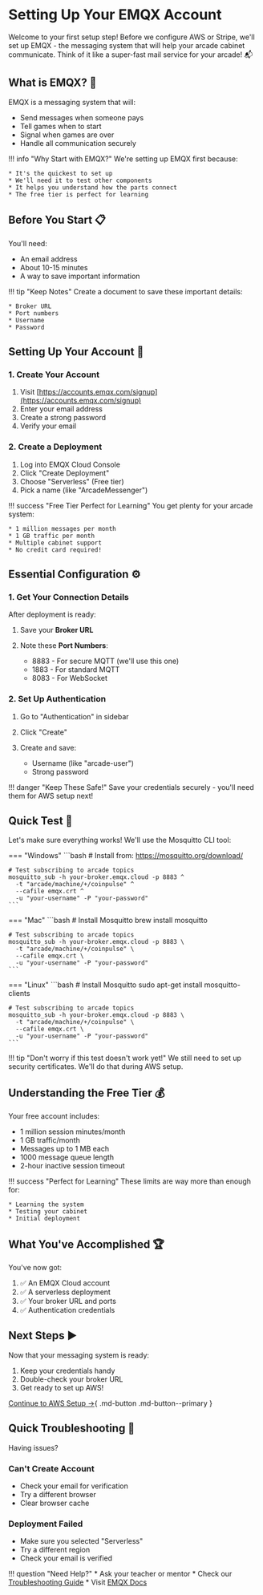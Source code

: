 # Setting Up Your EMQX Account

Welcome to your first setup step! Before we configure AWS or Stripe, we'll set up EMQX - the messaging system that will help your arcade cabinet communicate. Think of it like a super-fast mail service for your arcade! :mailbox_with_mail:

## What is EMQX? :thinking:

EMQX is a messaging system that will:

* Send messages when someone pays
* Tell games when to start
* Signal when games are over
* Handle all communication securely

!!! info "Why Start with EMQX?"
    We're setting up EMQX first because:
    
    * It's the quickest to set up
    * We'll need it to test other components
    * It helps you understand how the parts connect
    * The free tier is perfect for learning

## Before You Start :clipboard:

You'll need:

* An email address
* About 10-15 minutes
* A way to save important information

!!! tip "Keep Notes"
    Create a document to save these important details:

    * Broker URL
    * Port numbers
    * Username
    * Password

## Setting Up Your Account :key:

### 1. Create Your Account

1. Visit [https://accounts.emqx.com/signup](https://accounts.emqx.com/signup)
2. Enter your email address
3. Create a strong password
4. Verify your email

### 2. Create a Deployment

1. Log into EMQX Cloud Console
2. Click "Create Deployment"
3. Choose "Serverless" (Free tier)
4. Pick a name (like "ArcadeMessenger")

!!! success "Free Tier Perfect for Learning"
    You get plenty for your arcade system:

    * 1 million messages per month
    * 1 GB traffic per month
    * Multiple cabinet support
    * No credit card required!

## Essential Configuration :gear:

### 1. Get Your Connection Details

After deployment is ready:

1. Save your **Broker URL**
2. Note these **Port Numbers**:

   * 8883 - For secure MQTT (we'll use this one)
   * 1883 - For standard MQTT
   * 8083 - For WebSocket

### 2. Set Up Authentication

1. Go to "Authentication" in sidebar
2. Click "Create"
3. Create and save:

   * Username (like "arcade-user")
   * Strong password

!!! danger "Keep These Safe!"
    Save your credentials securely - you'll need them for AWS setup next!

## Quick Test :test_tube:

Let's make sure everything works! We'll use the Mosquitto CLI tool:

=== "Windows"
    ```bash
    # Install from: https://mosquitto.org/download/
    
    # Test subscribing to arcade topics
    mosquitto_sub -h your-broker.emqx.cloud -p 8883 ^
      -t "arcade/machine/+/coinpulse" ^
      --cafile emqx.crt ^
      -u "your-username" -P "your-password"
    ```

=== "Mac"
    ```bash
    # Install Mosquitto
    brew install mosquitto
    
    # Test subscribing to arcade topics
    mosquitto_sub -h your-broker.emqx.cloud -p 8883 \
      -t "arcade/machine/+/coinpulse" \
      --cafile emqx.crt \
      -u "your-username" -P "your-password"
    ```

=== "Linux"
    ```bash
    # Install Mosquitto
    sudo apt-get install mosquitto-clients
    
    # Test subscribing to arcade topics
    mosquitto_sub -h your-broker.emqx.cloud -p 8883 \
      -t "arcade/machine/+/coinpulse" \
      --cafile emqx.crt \
      -u "your-username" -P "your-password"
    ```

!!! tip "Don't worry if this test doesn't work yet!"
    We still need to set up security certificates. We'll do that during AWS setup.

## Understanding the Free Tier :moneybag:

Your free account includes:

* 1 million session minutes/month
* 1 GB traffic/month
* Messages up to 1 MB each
* 1000 message queue length
* 2-hour inactive session timeout

!!! success "Perfect for Learning"
    These limits are way more than enough for:

    * Learning the system
    * Testing your cabinet
    * Initial deployment

## What You've Accomplished :trophy:

You've now got:

1. ✅ An EMQX Cloud account
2. ✅ A serverless deployment
3. ✅ Your broker URL and ports
4. ✅ Authentication credentials

## Next Steps :arrow_forward:

Now that your messaging system is ready:

1. Keep your credentials handy
2. Double-check your broker URL
3. Get ready to set up AWS!

[Continue to AWS Setup →](../aws/basic-setup){ .md-button .md-button--primary }

## Quick Troubleshooting :wrench:

Having issues?

### Can't Create Account
* Check your email for verification
* Try a different browser
* Clear browser cache

### Deployment Failed
* Make sure you selected "Serverless"
* Try a different region
* Check your email is verified

!!! question "Need Help?"
    * Ask your teacher or mentor
    * Check our [Troubleshooting Guide](../troubleshooting/common-issues.md)
    * Visit [EMQX Docs](https://docs.emqx.com)